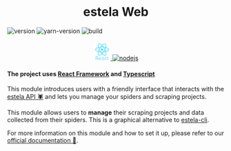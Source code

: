 <h1 align="center">estela Web</h1>

![version](https://img.shields.io/badge/version-0.1-blue)
![yarn-version](https://img.shields.io/badge/yarn-v1.22.19-blue)
![build](https://img.shields.io/badge/build-passing-brightgreen)

<p align="center" style="margin-top: 20px">
  <a href="https://reactjs.org/" target="_blank" rel="noreferrer"> <img src="https://raw.githubusercontent.com/devicons/devicon/master/icons/react/react-original-wordmark.svg" alt="react" width="40" height="40"/> </a>
  <a href="https://nodejs.org/" target="_blank" rel="noreferrer"> <img src="https://www.vectorlogo.zone/logos/nodejs/nodejs-icon.svg" alt="nodejs" width="40" height="40"/> </a>
</p>

#### The project uses [React Framework](https://reactjs.org) and [Typescript](https://www.typescriptlang.org)

This module introduces users with a friendly interface that interacts with the [estela API 🕷](https://github.com/bitmakerla/estela/tree/main/estela-api) and lets you manage your spiders and scraping projects.

This module allows users to **manage** their scraping projects and data collected from their spiders. This is a graphical alternative to [estela-cli](https://github.com/bitmakerla/estela-cli).

For more information on this module and how to set it up, please refer to our [official documentation 📂](https://estela.bitmaker.la/docs/estela/web/web.html).
